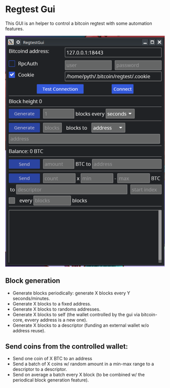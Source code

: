 # Regtest Gui

This GUI is an helper to control a bitcoin regtest with some automation features.

![gui](./gui.png)

## Block generation
 - Generate blocks periodically: generate X blocks every Y seconds/minutes.
 - Generate X blocks to a fixed address.
 - Generate X blocks to randoms addresses.
 - Generate X blocks to self (the wallet controlled by the gui via bitcoin-core, evvery address is a new one).
 - Generate X blocks to a descriptor (funding an external wallet w/o address reuse).

## Send coins from the controlled wallet:
- Send one coin of X BTC to an address
- Send a batch of X coins w/  random amount in a min-max range to a descriptor to a descriptor.
- Send on average a batch every X block (to be combined w/ the periodical block generation feature).

